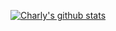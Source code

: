 [![Charly's github stats](https://github-readme-stats.vercel.app/api?username=CharlyMannion)](https://github.com/CharlyMannion/github-readme-stats)
